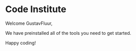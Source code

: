 # Code Institute

Welcome GustavFluur,

We have preinstalled all of the tools you need to get started.

Happy coding!
